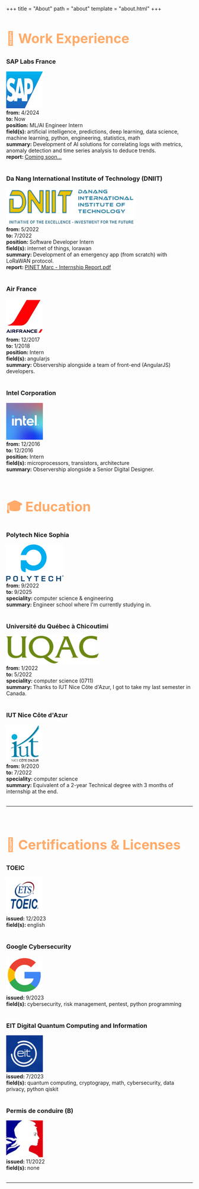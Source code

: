 +++
title = "About"
path = "about"
template = "about.html"
+++

<style>

    h2 { 
        font-size: 36px;
        font-weight: bold;
    }

    h1::after {
        content: "";
        display: block;
        height: 1px;
        background-color: #35393b;
        margin-top: 5vh;
        margin-bottom: 5vh;
    }

    img.skills:hover {
        transform: scale(1.3);
    }
</style>

<h2 style="color: #ffaa69">💼 Work Experience</h2>

### SAP Labs France
<a class="icon" href="https://www.sap.com/" target="_blank"><img src="/about_img/exp/sap.png" alt="SAP Labs France" width="99" height="99"></a><br>
<b>from: </b>4/2024<br>
<b>to: </b>Now<br>
<b>position: </b>ML/AI Engineer Intern<br>
<b>field(s): </b>artificial intelligence, predictions, deep learning, data science, machine learning, python, engineering, statistics, math<br>
<b>summary: </b>Development of AI solutions for correlating logs with metrics, anomaly detection and time series analysis to deduce trends.<br>
<b>report: </b><a href="/sap.pdf" target="_blank">Coming soon...</a><br><br>

### Da Nang International Institute of Technology (DNIIT)
<a class="icon" href="https://dniit.edu.vn/" target="_blank"><img src="/about_img/exp/dniit.png" alt="Da Nang International Institute of Technology" width="350" height="99"></a><br>
<b>from: </b>5/2022<br>
<b>to: </b>7/2022<br>
<b>position: </b>Software Developer Intern<br>
<b>field(s): </b>internet of things, lorawan<br>
<b>summary: </b>Development of an emergency app (from scratch) with LoRaWAN protocol.<br>
<b>report: </b><a href="/dniit.pdf" target="_blank">PINET Marc - Internship Report.pdf</a><br><br>

### Air France
<a class="icon" href="https://wwws.airfrance.fr/" target="_blank"><img src="/about_img/exp/airfrance.png" alt="Polytech Nice Sophia" width="99" height="99"></a><br>
<b>from: </b>12/2017<br>
<b>to: </b>1/2018<br>
<b>position: </b>Intern<br>
<b>field(s): </b>angularjs<br>
<b>summary: </b>Observership alongside a team of front-end (AngularJS) developers.<br><br>

### Intel Corporation
<a class="icon" href="https://intel.com/" target="_blank"><img src="/about_img/exp/intel.png" alt="Intel Corporation" width="99" height="99"></a><br>
<b>from: </b>12/2016<br>
<b>to: </b>12/2016<br>
<b>position: </b>Intern<br>
<b>field(s): </b>microprocessors, transistors, architecture<br>
<b>summary: </b>Observership alongside a Senior Digital Designer.<br><br>

<h2 style="color: #ffaa69">🎓 Education</h2>

### Polytech Nice Sophia
<a class="icon" href="https://polytech.univ-cotedazur.fr/" target="_blank"><img src="/about_img/edu/polytech.svg" alt="Polytech Nice Sophia" width="155" height="99"></a><br>
<b>from: </b>9/2022<br>
<b>to: </b>9/2025<br>
<b>speciality: </b>computer science & engineering<br>
<b>summary: </b>Engineer school where I'm currently studying in.<br><br>

### Université du Québec à Chicoutimi
<a class="icon" href="https://uqac.ca/" target="_blank"><img src="/about_img/edu/uqac.png" alt="UQAC" width="250" height="75"></a><br>
<b>from: </b>1/2022<br>
<b>to: </b>5/2022<br>
<b>speciality: </b>computer science (0711)<br>
<b>summary: </b>Thanks to IUT Nice Côte d'Azur, I got to take my last semester in Canada.<br><br>

### IUT Nice Côte d'Azur
<a class="icon" href="https://iut.univ-cotedazur.fr/" target="_blank"><img src="/about_img/edu/iut.png" alt="IUT Nice Côte d'Azur" width="99" height="99"></a><br>
<b>from: </b>9/2020<br>
<b>to: </b>7/2022<br>
<b>speciality: </b>computer science<br>
<b>summary: </b>Equivalent of a 2-year Technical degree with 3 months of internship at the end.
<br>
<br>
<hr>
<br>

<h2 style="color: #ffaa69">🪪 Certifications & Licenses</h2>

### TOEIC

<a class="icon" href="https://www.etsglobal.org/fr/fr" target="_blank"><img src="/about_img/certifs/toeic.png" alt="TOEIC" width="99" height="99"></a><br>
<b>issued: </b>12/2023<br>
<b>field(s): </b>english<br><br>

### Google Cybersecurity

<a class="icon" href="https://coursera.org/verify/professional-cert/MFCTKJRLEZER" target="_blank"><img src="/about_img/certifs/google.png" alt="Google" width="99" height="99"></a><br>
<b>issued: </b>9/2023<br>
<b>field(s): </b>cybersecurity, risk management, pentest, python programming<br><br>

### EIT Digital Quantum Computing and Information 
<a class="icon" href="https://www.eitdigital.eu/" target="_blank"><img src="/about_img/certifs/eitdigital.jpeg" alt="EIT Digital" width="99" height="99"></a><br>
<b>issued: </b>7/2023<br>
<b>field(s): </b>quantum computing, cryptograpy, math, cybersecurity, data privacy, python qiskit<br><br>

### Permis de conduire (B)
<a class="icon" href="https://ants.gouv.fr/" target="_blank"><img src="/about_img/certifs/ants.jpeg" alt="ANTS" width="99" height="99"></a><br>
<b>issued: </b>11/2022<br>
<b>field(s): </b>none
<br>
<br>
<hr>
<br>
